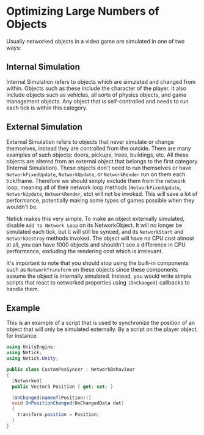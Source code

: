 # Optimizing Large Numbers of Objects

Usually networked objects in a video game are simulated in one of two ways:


## Internal Simulation
Internal Simulation refers to objects which are simulated and changed from within. Objects such as these include the character of the player. It also include objects such as vehicles, all sorts of physics objects, and game management objects. Any object that is self-controlled and needs to run each tick is within this category.


## External Simulation
External Simulation refers to objects that never simulate or change themselves, instead they are controlled from the outside. There are many examples of such objects: doors, pickups, trees, buildings, etc. All these objects are altered from an external object that belongs to the first category (Internal Simulation). These objects don't need to run themselves or have `NetworkFixedUpdate`, `NetworkUpdate`, or `NetworkRender` run on them each tick/frame. Therefore we should simply exclude them from the network loop, meaning all of their network loop methods (`NetworkFixedUpdate`, `NetworkUpdate`, `NetworkRender`, etc) will not be invoked. This will save a lot of performance, potentially making some types of games possible when they wouldn't be.

Netick makes this very simple. To make an object externally simulated, disable `Add to Network Loop` on its NetworkObject. It will no longer be simulated each tick, but it will still be synced, and its `NetworkStart` and `NetworkDestroy` methods invoked. The object will have no CPU cost almost at all, you can have 1000 objects and shouldn't see a difference in CPU performance, excluding the rendering cost which is irrelevant.

It's important to note that you should stop using the built-in components such as `NetworkTransform` on these objects since these components assume the object is internally simulated. Instead, you would write simple scripts that react to networked properties using `[OnChanged]` callbacks to handle them.

## Example

This is an example of a script that is used to synchronize the position of an object that will only be simulated externally. By a script on the player object, for instance.

```cs
using UnityEngine;
using Netick;
using Netick.Unity;

public class CustomPosSyncer : NetworkBehaviour
{
  [Networked]
  public Vector3 Position { get; set; }

  [OnChanged(nameof(Position))]
  void OnPositionChanged(OnChangedData dat)
  {
    transform.position = Position;
  }
}
```